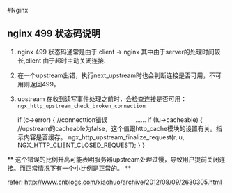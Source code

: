 #Nginx

## nginx 499 状态码说明

1. nginx 499 状态码通常是由于 client -> nginx 其中由于server的处理时间较长,client 由于超时主动关闭连接. 
2. 在一个upstream出错，执行next_upstream时也会判断连接是否可用，不可用则返回499。
3. upstream 在收到读写事件处理之前时，会检查连接是否可用：`ngx_http_upstream_check_broken_connection`

	if (c->error) { //connecttion错误
　　　　 ……
       if (!u->cacheable) { //upstream的cacheable为false，这个值跟http_cache模块的设置有关。指示内容是否缓存。
       ngx_http_upstream_finalize_request(r, u, NGX_HTTP_CLIENT_CLOSED_REQUEST);
       }
	}
    
 ** 这个错误的比例升高可能表明服务器upstream处理过慢，导致用户提前关闭连接。而正常情况下有一个小比例是正常的。 **
 
 refer: http://www.cnblogs.com/xiaohuo/archive/2012/08/09/2630305.html
